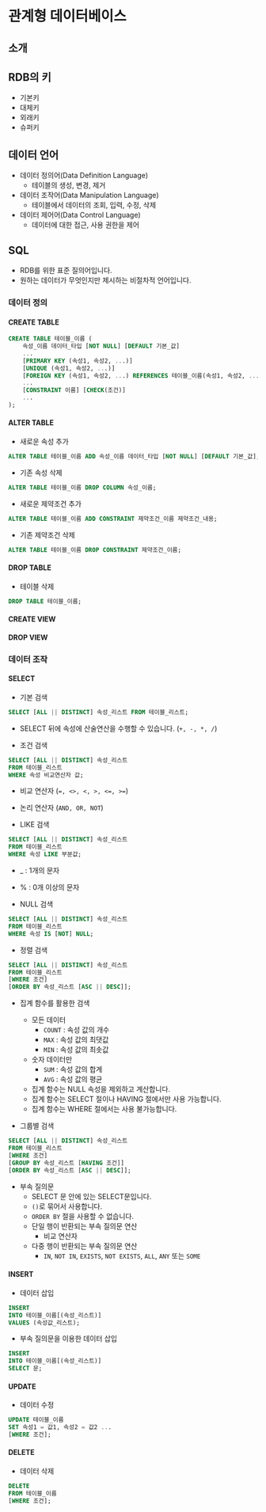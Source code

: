 #   관계형 데이터베이스

## 소개

##  RDB의 키
- 기본키
- 대체키
- 외래키
- 슈퍼키

## 데이터 언어
- 데이터 정의어(Data Definition Language)
  - 테이블의 생성, 변경, 제거
- 데이터 조작어(Data Manipulation Language)
  - 테이블에서 데이터의 조회, 입력, 수정, 삭제
- 데이터 제어어(Data Control Language)
  - 데이터에 대한 접근, 사용 권한을 제어

##  SQL
- RDB를 위한 표준 질의어입니다.
- 원하는 데이터가 무엇인지만 제시하는 비절차적 언어입니다.


### 데이터 정의

####    CREATE TABLE

~~~SQL
CREATE TABLE 테이블_이름 (
    속성_이름 데이터_타입 [NOT NULL] [DEFAULT 기본_값]
    ...
    [PRIMARY KEY (속성1, 속성2, ...)]
    [UNIQUE (속성1, 속성2, ...)]
    [FOREIGN KEY (속성1, 속성2, ...) REFERENCES 테이블_이름(속성1, 속성2, ...)] [ON DELETE 옵션] [ON UPDATE 옵션]
    ...
    [CONSTRAINT 이름] [CHECK(조건)]
    ...
);
~~~

####    ALTER TABLE

- 새로운 속성 추가
~~~SQL
ALTER TABLE 테이블_이름 ADD 속성_이름 데이터_타입 [NOT NULL] [DEFAULT 기본_값];
~~~

- 기존 속성 삭제
~~~SQL
ALTER TABLE 테이블_이름 DROP COLUMN 속성_이름;
~~~

- 새로운 제약조건 추가
~~~SQL
ALTER TABLE 테이블_이름 ADD CONSTRAINT 제약조건_이름 제약조건_내용;
~~~

- 기존 제약조건 삭제
~~~SQL
ALTER TABLE 테이블_이름 DROP CONSTRAINT 제약조건_이름;
~~~

####    DROP TABLE
- 테이블 삭제
~~~SQL
DROP TABLE 테이블_이름;
~~~

####    CREATE VIEW

####    DROP VIEW


### 데이터 조작


####    SELECT
- 기본 검색
~~~SQL
SELECT [ALL || DISTINCT] 속성_리스트 FROM 테이블_리스트;
~~~
  - SELECT 뒤에 속성에 산술연산을 수행할 수 있습니다. (`+, -, *, /`)

- 조건 검색
~~~SQL
SELECT [ALL || DISTINCT] 속성_리스트
FROM 테이블_리스트
WHERE 속성 비교연산자 값;
~~~
  - 비교 연산자 (`=, <>, <, >, <=, >=`)
  - 논리 연산자 (`AND, OR, NOT`)

- LIKE 검색
~~~SQL
SELECT [ALL || DISTINCT] 속성_리스트
FROM 테이블_리스트
WHERE 속성 LIKE 부분값;
~~~
  - _ : 1개의 문자
  - % : 0개 이상의 문자

- NULL 검색
~~~SQL
SELECT [ALL || DISTINCT] 속성_리스트
FROM 테이블_리스트
WHERE 속성 IS [NOT] NULL;
~~~

- 정렬 검색
~~~SQL
SELECT [ALL || DISTINCT] 속성_리스트
FROM 테이블_리스트
[WHERE 조건]
[ORDER BY 속성_리스트 [ASC || DESC]];
~~~

- 집계 함수를 활용한 검색
  - 모든 데이터
    - `COUNT` : 속성 값의 개수
    - `MAX` : 속성 값의 최댓값
    - `MIN` : 속성 값의 최솟값
  - 숫자 데이터만
    - `SUM` : 속성 값의 합계
    - `AVG` : 속성 값의 평균
  - 집계 함수는 NULL 속성을 제외하고 계산합니다.
  - 집계 함수는 SELECT 절이나 HAVING 절에서만 사용 가능합니다.
  - 집계 함수는 WHERE 절에서는 사용 불가능합니다.

- 그룹별 검색
~~~SQL
SELECT [ALL || DISTINCT] 속성_리스트
FROM 테이블_리스트
[WHERE 조건]
[GROUP BY 속성_리스트 [HAVING 조건]]
[ORDER BY 속성_리스트 [ASC || DESC]];
~~~

- 부속 질의문
  - SELECT 문 안에 있는 SELECT문입니다.
  - `()`로 묶어서 사용합니다.
  - `ORDER BY` 절을 사용할 수 없습니다.
  - 단일 행이 반환되는 부속 질의문 연산
    - 비교 연산자
  - 다중 행이 반환되는 부속 질의문 연산
    - `IN`, `NOT IN`, `EXISTS`, `NOT EXISTS`, `ALL`, `ANY` 또는 `SOME`


####    INSERT
- 데이터 삽입
~~~SQL
INSERT
INTO 테이블_이름[(속성_리스트)]
VALUES (속성값_리스트);
~~~

- 부속 질의문을 이용한 데이터 삽입
~~~SQL
INSERT
INTO 테이블_이름[(속성_리스트)]
SELECT 문;
~~~

####    UPDATE
- 데이터 수정
~~~SQL
UPDATE 테이블_이름
SET 속성1 = 값1, 속성2 = 값2 ...
[WHERE 조건];
~~~

####    DELETE
- 데이터 삭제
~~~SQL
DELETE
FROM 테이블_이름
[WHERE 조건];
~~~